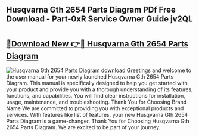 ## Husqvarna Gth 2654 Parts Diagram PDf Free Download - Part-0xR Service Owner Guide jv2QL

# <h2><a href="http://dfo49zv.blite.top/?on=Husqvarna+Gth+2654+Parts+Diagram">🔗Download New 👉🔴 Husqvarna Gth 2654 Parts Diagram</a></h2>

[![Husqvarna Gth 2654 Parts Diagram download](https://i.imgur.com/lujVjoI.png)](http://dfo49zv.blite.top/?on=Husqvarna+Gth+2654+Parts+Diagram)
Greetings and welcome to the user manual for your newly launched Husqvarna Gth 2654 Parts Diagram. This manual is specifically designed to help you get started with your product and provide you with a thorough understanding of its features, functions, and capabilities. You will find clear instructions for installation, usage, maintenance, and troubleshooting. Thank You for Choosing Brand Name We are committed to providing you with exceptional products and services. With features like list of features, your new Husqvarna Gth 2654 Parts Diagram is a game-changer. Thank You for Choosing Husqvarna Gth 2654 Parts Diagram. We are excited to be part of your journey.

